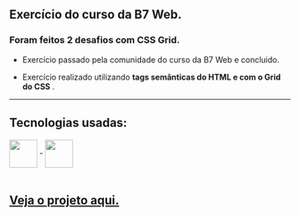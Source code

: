 ## Exercício do curso da B7 Web.

### Foram feitos 2 desafios com CSS Grid.

- Exercício passado pela comunidade do curso da B7 Web e concluido.

- Exercício realizado utilizando <strong> tags semânticas do HTML e com o Grid do CSS </strong>.

--------

## Tecnologias usadas:

<div>
  <img align = "center" width="50px" src = "https://cdn.jsdelivr.net/gh/devicons/devicon/icons/html5/html5-plain-wordmark.svg"> -
  <img align = "center" width="50px" src = "https://cdn.jsdelivr.net/gh/devicons/devicon/icons/css3/css3-plain-wordmark.svg">
</div>

<br>

## <a href = "https://codepen.io/guilherme-goncalves-de-souza/full/eYKxQee"> Veja o projeto aqui. </a>
